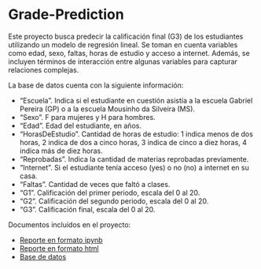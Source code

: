 # Grade-Prediction

Este proyecto busca predecir la calificación final (G3) de los estudiantes utilizando un modelo de regresión lineal. Se toman en cuenta variables como edad, sexo, faltas, horas de estudio y acceso a internet. Además, se incluyen términos de interacción entre algunas variables para capturar relaciones complejas. 

La base de datos cuenta con la siguiente información: 
- “Escuela”. Indica si el estudiante en cuestión asistía a la escuela Gabriel Pereira (GP) o a la escuela Mousinho da Silveira (MS).
- “Sexo”. F para mujeres y H para hombres.
- “Edad”. Edad del estudiante, en años.
- “HorasDeEstudio”. Cantidad de horas de estudio: 1 indica menos de dos horas, 2 indica de dos a cinco horas, 3 indica de cinco a diez horas, 4 indica más de diez horas.
- “Reprobadas”. Indica la cantidad de materias reprobadas previamente.
- “Internet”. Si el estudiante tenía acceso (yes) o no (no) a internet en su casa.
- “Faltas”. Cantidad de veces que faltó a clases.
- “G1”. Calificación del primer periodo, escala del 0 al 20.
- “G2”. Calificación del segundo periodo, escala del 0 al 20.
- “G3”. Calificación final, escala del 0 al 20.

Documentos incluídos en el proyecto:
- [Reporte en formato ipynb](./Problemas.ipynb)
- [Reporte en formato html](./Problemas.html)
- [Base de datos](./Calificaciones.csv)

